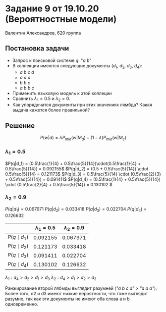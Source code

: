 # Задание 9 от 19.10.20 (Вероятностные модели)

Валентин Александров, 620 группа

## Постановка задачи

- Запрос к поисковой системе $q$: "_a b_"
- В коллекции имеются следующие документы ($d_1$, $d_2$, $d_3$, $d_4$):
  - _a b c d_
  - _a a a_
  - _b b c_
  - _a b b c_
- Применить языковую модель к этой коллеции
- Сравнить $\lambda_1 = 0.5$ и $\lambda_2 = 0$.
- Как упорядочатся документы при этих значениях лямбда? Какая выдача кажется более правильной?

## Решение

$$P(w|d) = \lambda P_{mle}(w|M_d) + (1-\lambda)P_{mle}(w|M_c)$$

### $\lambda_1 = 0.5$
$P(q|d_1) = (0.5\frac{1}{4} + 0.5\frac{5}{14})\cdot(0.5\frac{1}{4} + 0.5\frac{5}{14}) = 0.092155$
$P(q|d_2) = (0.5 + 0.5\frac{5}{14}) \cdot 0.5\frac{5}{14} = 0.121173$
$P(q|d_3) = 0.5\frac{5}{14} \cdot (0.5\frac{2}{3} + 0.5\frac{5}{14}) = 0.091411$
$P(q|d_4) = (0.5\frac{1}{4} + 0.5\frac{5}{14}) \cdot (0.5\frac{2}{4} + 0.5\frac{5}{14}) = 0.130102 $

### $\lambda_2 = 0.9$

$P(q|d_1) = 0.067971$
$P(q|d_2) = 0.033418$
$P(q|d_3) = 0.022704$
$P(q|d_4) = 0.126632$

|                | $\lambda_1 = 0.5$ | $\lambda_2 = 0.9$ |
|----------------|-------------------|-------------------|
| $P(q\mid d_1)$ | 0.092155          | 0.067971          |
| $P(q\mid d_2)$ | 0.121173          | 0.033418          |
| $P(q\mid d_3)$ | 0.091411          | 0.022704         |
| $P(q\mid d_4)$ | 0.130102          | 0.126632          |

$\lambda_1 : d_4 > d_2 > d_1 > d_3$
$\lambda_2 : d_4 > d_1 > d_2 > d_3$

Ранжирование второй лябмды выглядит разумней (_"a b c d"_ > _"a a a"_). Более того, d2 и d3 имеют низкие вероятности, что тоже выглядит разумно, так как эти документы не имеют оба слова a и b одновременно.
